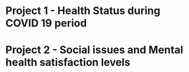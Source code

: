 # Project 1 - Health Status during COVID 19 period
# Project 2 - Social issues and Mental health satisfaction levels
